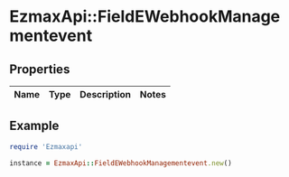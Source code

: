 # EzmaxApi::FieldEWebhookManagementevent

## Properties

| Name | Type | Description | Notes |
| ---- | ---- | ----------- | ----- |

## Example

```ruby
require 'Ezmaxapi'

instance = EzmaxApi::FieldEWebhookManagementevent.new()
```

